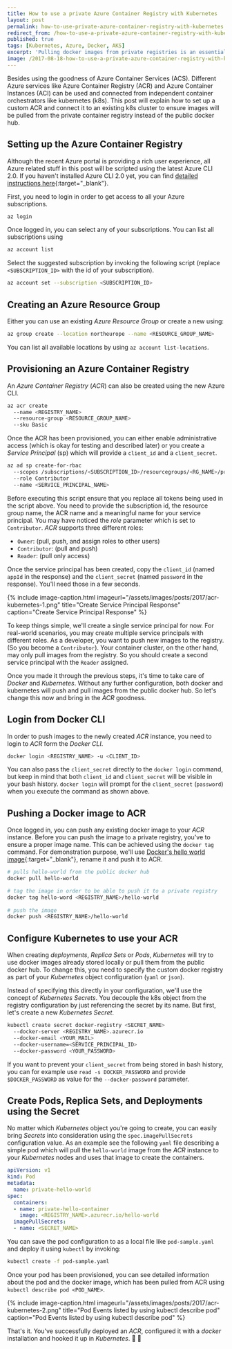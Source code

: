 ```yaml
---
title: How to use a private Azure Container Registry with Kubernetes
layout: post
permalink: how-to-use-private-azure-container-registry-with-kubernetes
redirect_from: /how-to-use-a-private-azure-container-registry-with-kubernetes-9b86e67b93b6
published: true
tags: [Kubernetes, Azure, Docker, AKS]
excerpt: 'Pulling docker images from private registries is an essential, basic task that you need to do almost every day. This article guides you through the process of integrating Azure Container Registry and Azure Kubernetes Services.'
image: /2017-08-18-how-to-use-a-private-azure-container-registry-with-kubernetes.jpg
---
```

Besides using the goodness of Azure Container Services (ACS). Different Azure services like Azure Container Registry (ACR) and Azure Container Instances (ACI) can be used and connected from independent container orchestrators like kubernetes (k8s). This post will explain how to set up a custom ACR and connect it to an existing k8s cluster to ensure images will be pulled from the private container registry instead of the public docker hub.

## Setting up the Azure Container Registry

Although the recent Azure portal is providing a rich user experience, all Azure related stuff in this post will be scripted using the latest Azure CLI 2.0. If you haven't installed Azure CLI 2.0 yet, you can find [detailed instructions here](https://docs.microsoft.com/en-us/cli/azure/overview){:target="_blank"}.

First, you need to login in order to get access to all your Azure subscriptions.

```bash
az login

```

Once logged in, you can select any of your subscriptions. You can list all subscriptions using

```bash
az account list

```

Select the suggested subscription by invoking the following script (replace `<SUBSCRIPTION_ID>` with the id of your subscription).

```bash
az account set --subscription <SUBSCRIPTION_ID>

```

## Creating an Azure Resource Group

Either you can use an existing *Azure Resource Group* or create a new using:

```bash
az group create --location northeurope --name <RESOURCE_GROUP_NAME>

```

You can list all available locations by using `az account list-locations`.

## Provisioning an Azure Container Registry
An *Azure Container Registry* (*ACR*) can also be created using the new Azure CLI.

```bash
az acr create 
  --name <REGISTRY_NAME> 
  --resource-group <RESOURCE_GROUP_NAME> 
  --sku Basic

```

Once the ACR has been provisioned, you can either enable administrative access (which is okay for testing and described later) or you create a *Service Principal* (sp) which will provide a `client_id`  and a `client_secret`.

```bash
az ad sp create-for-rbac 
  --scopes /subscriptions/<SUBSCRIPTION_ID>/resourcegroups/<RG_NAME>/providers/Microsoft.ContainerRegistry/registries/<REGISTRY_NAME> 
  --role Contributor 
  --name <SERVICE_PRINCIPAL_NAME>

```

Before executing this script ensure that you replace all tokens being used in the script above. You need to provide the subscription id, the resource group name, the ACR name and a meaningful name for your service principal. You may have noticed the *role* parameter which is set to `Contributor`. *ACR* supports three different roles:

 * `Owner`: (pull, push, and assign roles to other users)
 * `Contributor`: (pull and push)
 * `Reader`: (pull only access)
  
Once the service principal has been created, copy the `client_id` (named `appId` in the response) and the `client_secret` (named `password` in the response). You'll need those in a few seconds.

{% include image-caption.html imageurl="/assets/images/posts/2017/acr-kubernetes-1.png" 
title="Create Service Principal Response" caption="Create Service Principal Response" %}

To keep things simple, we'll create a single service principal for now. For real-world scenarios, you may create multiple service principals with different roles. As a developer, you want to push new images to the registry. (So you become a `Contributor`). Your container cluster, on the other hand, may only pull images from the registry. So you should create a second service principal with the `Reader` assigned. 

Once you made it through the previous steps, it's time to take care of *Docker* and *Kubernetes*. Without any further configuration, both docker and kubernetes will push and pull images from the public docker hub. So let's change this now and bring in the *ACR* goodness.

## Login from Docker CLI

In order to push images to the newly created *ACR* instance, you need to login to *ACR* form the *Docker CLI*.

```bash
docker login <REGISTRY_NAME> -u <CLIENT_ID>

```

You can also pass the `client_secret` directly to the `docker login` command, but keep in mind that both `client_id` and `client_secret` will be visible in your bash history. `docker login` will prompt for the `client_secret` (`password`) when you execute the command as shown above.

## Pushing a Docker image to ACR

Once logged in, you can push any existing docker image to your *ACR* instance. Before you can push the image to a private registry, you've to ensure a proper image name. This can be achieved using the `docker tag` command. For demonstration purpose, we'll use [Docker's hello world image](https://store.docker.com/images/hello-world){:target="_blank"}, rename it and push it to ACR.

```bash
# pulls hello-world from the public docker hub
docker pull hello-world

# tag the image in order to be able to push it to a private registry
docker tag hello-word <REGISTRY_NAME>/hello-world
    
# push the image
docker push <REGISTRY_NAME>/hello-world

```

## Configure Kubernetes to use your ACR

When creating *deployments*, *Replica Sets* or *Pods*, *Kubernetes* will try to use docker images already stored locally or pull them from the public docker hub. To change this, you need to specify the custom docker registry as part of your *Kubernetes* object configuration (`yaml` or `json`).

Instead of specifying this directly in your configuration, we'll use the concept of *Kubernetes Secrets*. You decouple the k8s object from the registry configuration by just referencing the secret by its name. But first, let's create a new *Kubernetes Secret*.

```bash
kubectl create secret docker-registry <SECRET_NAME> 
  --docker-server <REGISTRY_NAME>.azurecr.io 
  --docker-email <YOUR_MAIL> 
  --docker-username=<SERVICE_PRINCIPAL_ID> 
  --docker-password <YOUR_PASSWORD>

```


If you want to prevent your `client_secret` from being stored in bash history, you can for example use `read -s DOCKER_PASSWORD` and provide `$DOCKER_PASSWORD` as value for the `--docker-password` parameter.


## Create Pods, Replica Sets, and Deployments using the Secret

No matter which *Kubernetes* object you're going to create, you can easily bring *Secrets* into consideration using the `spec.imagePullSecrets` configuration value. As an example see the following `yaml` file describing a simple pod which will pull the `hello-world` image from the *ACR* instance to your *Kubernetes* nodes and uses that image to create the containers.

```yaml
apiVersion: v1
kind: Pod
metadata:
  name: private-hello-world
spec:
  containers:
  - name: private-hello-container
    image: <REGISTRY_NAME>.azurecr.io/hello-world
  imagePullSecrets:
  - name: <SECRET_NAME>

```


You can save the pod configuration to as a local file like `pod-sample.yaml` and deploy it using `kubectl` by invoking:

```bash
kubectl create -f pod-sample.yaml

```

Once your pod has been provisioned, you can see detailed information about the pod and the docker image, which has been pulled from ACR using `kubectl describe pod <POD_NAME>`.

{% include image-caption.html imageurl="/assets/images/posts/2017/acr-kubernetes-2.png" 
title="Pod Events listed by using kubectl describe pod" caption="Pod Events listed by using kubectl describe pod" %}

That's it. You've successfully deployed an *ACR*, configured it with a *docker* installation and hooked it up in *Kubernetes*. 🤘 🚀 
